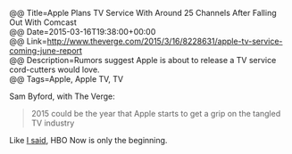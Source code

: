 @@ Title=Apple Plans TV Service With Around 25 Channels After Falling Out With Comcast  
@@ Date=2015-03-16T19:38:00+00:00  
@@ Link=http://www.theverge.com/2015/3/16/8228631/apple-tv-service-coming-june-report  
@@ Description=Rumors suggest Apple is about to release a TV service cord-cutters would love.  
@@ Tags=Apple, Apple TV, TV  

Sam Byford, with The Verge:
>2015 could be the year that Apple starts to get a grip on the tangled TV industry

Like [I said][theoveranalyzed], HBO Now is only the beginning.

[theoveranalyzed]: http://www.theoveranalyzed.net/2015/3/9/the-record-industry-reportedly-wont-let-apple-price-its-streaming-service-below-10